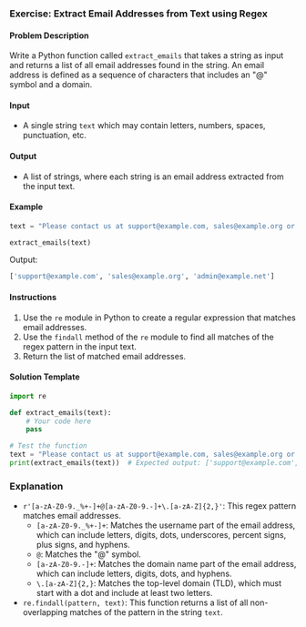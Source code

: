 ### Exercise: Extract Email Addresses from Text using Regex

#### Problem Description
Write a Python function called `extract_emails` that takes a string as input and returns a list of all email addresses found in the string. An email address is defined as a sequence of characters that includes an "@" symbol and a domain.

#### Input
- A single string `text` which may contain letters, numbers, spaces, punctuation, etc.

#### Output
- A list of strings, where each string is an email address extracted from the input text.

#### Example
```python
text = "Please contact us at support@example.com, sales@example.org or admin@example.net."

extract_emails(text)
```
Output:
```python
['support@example.com', 'sales@example.org', 'admin@example.net']
```

#### Instructions
1. Use the `re` module in Python to create a regular expression that matches email addresses.
2. Use the `findall` method of the `re` module to find all matches of the regex pattern in the input text.
3. Return the list of matched email addresses.

#### Solution Template
```python
import re

def extract_emails(text):
    # Your code here
    pass

# Test the function
text = "Please contact us at support@example.com, sales@example.org or admin@example.net."
print(extract_emails(text))  # Expected output: ['support@example.com', 'sales@example.org', 'admin@example.net']
```

### Explanation
- `r'[a-zA-Z0-9._%+-]+@[a-zA-Z0-9.-]+\.[a-zA-Z]{2,}'`: This regex pattern matches email addresses.
  - `[a-zA-Z0-9._%+-]+`: Matches the username part of the email address, which can include letters, digits, dots, underscores, percent signs, plus signs, and hyphens.
  - `@`: Matches the "@" symbol.
  - `[a-zA-Z0-9.-]+`: Matches the domain name part of the email address, which can include letters, digits, dots, and hyphens.
  - `\.[a-zA-Z]{2,}`: Matches the top-level domain (TLD), which must start with a dot and include at least two letters.
- `re.findall(pattern, text)`: This function returns a list of all non-overlapping matches of the pattern in the string `text`.
